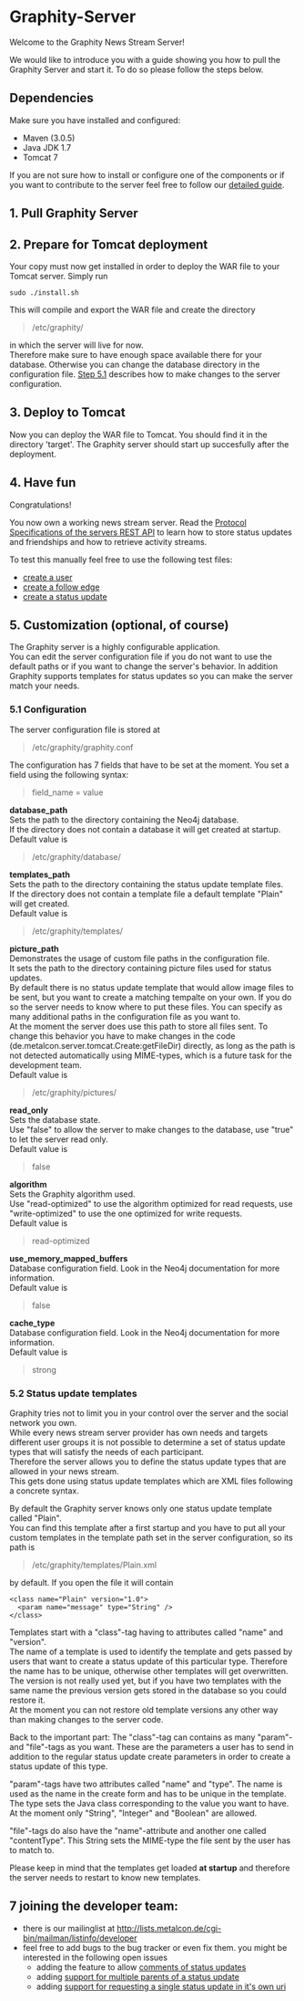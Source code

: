 Graphity-Server
===============

Welcome to the Graphity News Stream Server!

We would like to introduce you with a guide showing you how to pull the Graphity Server and start it.
To do so please follow the steps below.


## Dependencies

Make sure you have installed and configured:
+ Maven (3.0.5)
+ Java JDK 1.7
+ Tomcat 7

If you are not sure how to install or configure one of the components or if you want to contribute to the server feel free to follow our [detailed guide](DETAILED-SETUP-GUIDE.md).

## 1. Pull Graphity Server

## 2. Prepare for Tomcat deployment

Your copy must now get installed in order to deploy the WAR file to your Tomcat server.
Simply run

`sudo ./install.sh`

This will compile and export the WAR file and create the directory
>/etc/graphity/

in which the server will live for now.  
Therefore make sure to have enough space available there for your database.
Otherwise you can change the database directory in the configuration file.
[Step 5.1](#51-configuration) describes how to make changes to the server configuration.

## 3. Deploy to Tomcat

Now you can deploy the WAR file to Tomcat.
You should find it in the directory 'target'.
The Graphity server should start up succesfully after the deployment.

## 4. Have fun

Congratulations!

You now own a working news stream server. 
Read the [Protocol Specifications of the servers REST API](PROTOCOL-OF-REST-API.MD) to learn how to store status updates and friendships and how to retrieve activity streams.

To test this manually feel free to use the following test files:
* [create a user](newswidget/createUser.html)
* [create a follow edge](newswidget/createFriendship.html)
* [create a status update](newswidget/createStatusUpdate.html)


## 5. Customization (optional, of course)

The Graphity server is a highly configurable application.  
You can edit the server configuration file if you do not want to use the default paths or if you want to change the server's behavior.
In addition Graphity supports templates for status updates so you can make the server match your needs.

### 5.1 Configuration

The server configuration file is stored at
>/etc/graphity/graphity.conf

The configuration has 7 fields that have to be set at the moment.
You set a field using the following syntax:
>field_name = value

**database_path**  
Sets the path to the directory containing the Neo4j database.  
If the directory does not contain a database it will get created at startup.  
Default value is
>/etc/graphity/database/

**templates_path**  
Sets the path to the directory containing the status update template files.  
If the directory does not contain a template file a default template "Plain" will get created.  
Default value is
>/etc/graphity/templates/

**picture_path**  
Demonstrates the usage of custom file paths in the configuration file.  
It sets the path to the directory containing picture files used for status updates.  
By default there is no status update template that would allow image files to be sent, but you want to create a matching tempalte on your own.
If you do so the server needs to know where to put these files. You can specify as many additional paths in the configuration file as you want to.  
At the moment the server does use this path to store all files sent. To change this behavior you have to make changes in the code (de.metalcon.server.tomcat.Create:getFileDir) directly, as long as the path is not detected automatically using MIME-types, which is a future task for the development team.  
Default value is
>/etc/graphity/pictures/

**read_only**  
Sets the database state.  
Use "false" to allow the server to make changes to the database, use "true" to let the server read only.  
Default value is
>false

**algorithm**  
Sets the Graphity algorithm used.  
Use "read-optimized" to use the algorithm optimized for read requests, use "write-optimized" to use the one optimized for write requests.  
Default value is
>read-optimized

**use_memory_mapped_buffers**  
Database configuration field. Look in the Neo4j documentation for more information.  
Default value is
>false

**cache_type**  
Database configuration field. Look in the Neo4j documentation for more information.  
Default value is
>strong

### 5.2 Status update templates

Graphity tries not to limit you in your control over the server and the social network you own.  
While every news stream server provider has own needs and targets different user groups it is not possible to determine a set of status update types that will satisfy the needs of each participant.  
Therefore the server allows you to define the status update types that are allowed in your news stream.  
This gets done using status update templates which are XML files following a concrete syntax.

By default the Graphity server knows only one status update template called "Plain".  
You can find this template after a first startup and you have to put all your custom templates in the template path set in the server configuration, so its path is
>/etc/graphity/templates/Plain.xml

by default. If you open the file it will contain
```
<class name="Plain" version="1.0">
  <param name="message" type="String" />
</class>
```

Templates start with a "class"-tag having to attributes called "name" and "version".  
The name of a template is used to identify the template and gets passed by users that want to create a status update of this particular type. Therefore the name has to be unique, otherwise other templates will get overwritten.
The version is not really used yet, but if you have two templates with the same name the previous version gets stored in the database so you could restore it.  
At the moment you can not restore old template versions any other way than making changes to the server code.  

Back to the important part:
The "class"-tag can contains as many "param"- and "file"-tags as you want.
These are the parameters a user has to send in addition to the regular status update create parameters in order to create a status update of this type.

"param"-tags have two attributes called "name" and "type".
The name is used as the name in the create form and has to be unique in the template.
The type sets the Java class corresponding to the value you want to have.
At the moment only "String", "Integer" and "Boolean" are allowed.

"file"-tags do also have the "name"-attribute and another one called "contentType".
This String sets the MIME-type the file sent by the user has to match to.

Please keep in mind that the templates get loaded **at startup** and therefore the server needs to restart to know new templates.

## 7 joining the developer team:
* there is our mailinglist at http://lists.metalcon.de/cgi-bin/mailman/listinfo/developer
* feel free to add bugs to the bug tracker or even fix them. you might be interested in the following open issues
  * adding the feature to allow [comments of status updates](../../../issues/4)
  * adding [support for multiple parents of a status update](../../../issues/5)
  * adding [support for requesting a single status update in it's own uri](../../../issues/7)
